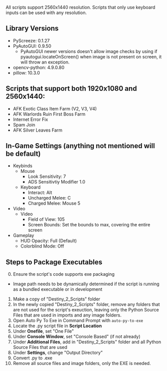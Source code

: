 All scripts support 2560x1440 resolution. Scripts that only use keyboard inputs can be used with any resolution.

## Library Versions
 - PyScreeze: 0.1.27
 - PyAutoGUI: 0.9.50
    - PyAutoGUI newer versions doesn't allow image checks by using if pyautogui.locateOnScreen() when image is not present on screen, it will throw an exception.
 - opencv-python: 4.9.0.80
 - pillow: 10.3.0 

## Scripts that support both 1920x1080 and 2560x1440:
 - AFK Exotic Class Item Farm (V2, V3, V4)
 - AFK Warlords Ruin First Boss Farm
 - Internet Error Fix
 - Spam Join
 - AFK Silver Leaves Farm

## In-Game Settings (anything not mentioned will be default)
 - Keybinds
   - Mouse
      - Look Sensitivity: 7
      - ADS Sensitivtiy Modifier 1.0
   - Keyboard
      - Interact: Alt
      - Uncharged Melee: C
      - Charged Melee: Mouse 5
 - Video
   - Video
      - Field of View: 105
      - Screen Bounds: Set the bounds to max, covering the entire screen
 - Gameplay
   - HUD Opacity: Full (Default)
   - Colorblind Mode: Off

 ## Steps to Package Executables
  0. Ensure the script's code supports exe packaging
   - Image path needs to be dynamically determined if the script is running as a bundled executable or in development
  1. Make a copy of "Destiny_2_Scripts" folder
  2. In the newly copied "Destiny_2_Scripts" folder, remove any folders that are not used for the script's exeuction, leaving only the Python Source Files that are used in imports and any image folders.
  3. Open Auto Py To Exe in Command Prompt with `auto-py-to-exe`
  4. Locate the .py script file in **Script Location**
  5. Under **Onefile**, set "One File"
  6. Under **Console Window**, set "Console Based" (if not already)
  7. Under **Additional Files**, add in "Destiny_2_Scripts" folder and all Python Source Files that are used
  8. Under **Settings**, change "Output Directory"
  9. Convert .py to .exe
  10. Remove all source files and image folders, only the EXE is needed.

